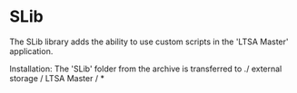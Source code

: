 # SLib
The SLib library adds the ability to use custom scripts in the 'LTSA Master' application.

Installation:
The 'SLib' folder from the archive is transferred to ./ external storage / LTSA Master / *
